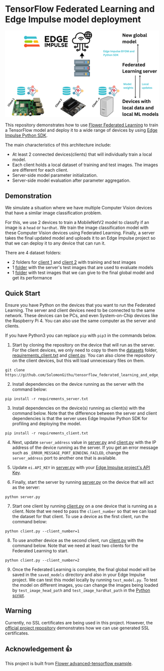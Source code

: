 # TensorFlow Federated Learning and Edge Impulse model deployment

![Cover image](media/cover_image.png)

This repository demonstrates how to use [Flower Federated Learning](https://flower.dev/docs/framework/tutorial-what-is-federated-learning.html) to train a TensorFlow model and deploy it to a wide range of devices by using [Edge Impulse Python SDK](https://docs.edgeimpulse.com/docs/tools/edge-impulse-python-sdk).

The main characteristics of this architecture include:
- At least 2 connected devices(clients) that will individually train a local model.
- Each client holds a local dataset of training and test images. The images are different for each client.
- Server-side model parameter initialization.
- Server-side model evaluation after parameter aggregation.


## Demonstration

We simulate a situation where we have multiple Computer Vision devices that have a similar image classification problem. 

For this, we use 2 devices to train a MobileNetV2 model to classify if an image is a ```head``` or ```hardhat```. We train the image classification model with these Computer Vision devices using Federated Learning. Finally, a server takes the final updated model and uploads it to an Edge Impulse project so that we can deploy it to any device that can run it. 

There are 4 dataset folders:
- 2 folders for [client 1](datasets/dataset_client1/) and [client 2](datasets/dataset_client2/) with training and test images
- 1 [folder](datasets/dataset_server/) with the server's test images that are used to evaluate models
- 1 [folder](datasets/dataset_test/) with test images that we can give to the final global model and get its performance

## Quick Start

Ensure you have Python on the devices that you want to run the Federated Learning. The server and client devices need to be connected to the same network. These devices can be PCs, and even System-on-Chip devices like the Raspberry Pi 4. You can also use the same computer as the server and clients.

If you have Python3 you can replace ```pip``` with ```pip3``` in the commands below.

1) Start by cloning the repository on the device that will run as the server. For the client devices, we only need to copy to them the [datasets](datasets/) folder, [requirements_client.txt](requirements_client.txt) and [client.py](client.py). You can also clone the repository on the client devices, but this will load unnecessary files on them. 

```
git clone https://github.com/SolomonGithu/tensorflow_federated_learning_and_edge_impulse_model_deployment.git
```

2) Install dependencies on the device running as the server with the command below:
```
pip install -r requirements_server.txt
```

3) Install dependencies on the device(s) running as client(s) with the command below. Note that the difference between the server and client dependencies is that the server uses Edge Impulse Python SDK for profiling and deploying the model.
```
pip install -r requirements_client.txt
```

4) Next, update ```server_address``` value in [server.py](server.py) and [client.py](client.py) with the IP address of the device running as the server. If you get an error message such as ```_ERROR_MESSAGE_PORT_BINDING_FAILED```, change the ```server_address``` port to another one that is available.

5) Update ```ei.API_KEY``` in [server.py](server.py) with your [Edge Impulse project's API Key](https://edgeimpulse.readme.io/reference/edge-impulse-api#api-key).

6) Finally, start the server by running [server.py](server.py) on the device that will act as the server:
```
python server.py
```

7) Start one client by running [client.py](client.py) on a one device that is running as a client. Note that we need to pass the ```client_number``` so that we can load the dataset for that client. To use a device as the first client, run the command below:
```
python client.py --client_number=1
```

8) To use another device as the second client, run [client.py](client.py) with the command below. Note that we need at least two clients for the Federated Learning to start.
```
python client.py --client_number=2
```

9) Once the Federated Learning is complete, the final global model will be saved in the ```saved_models``` directory and also in your Edge Impulse project. We can test this model locally by running ```test_model.py```. To test the model on different images, you can change the images being loaded by ```test_image_head_path``` and ```test_image_hardhat_path``` in the [Python script](test_model.py).


## Warning

Currently, no SSL certificates are being used in this project. However, the [official project repository](https://github.com/adap/flower/tree/main/examples/advanced-tensorflow) demonstrates how we can use generated SSL certificates. 


## Acknowledgement :+1:

This project is built from [Flower advanced-tensorflow example](https://github.com/adap/flower/tree/main/examples/advanced-tensorflow).
